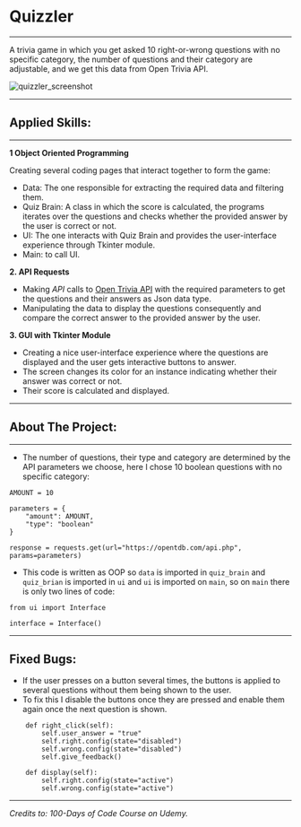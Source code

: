 # Quizzler

---

A trivia game in which you get asked 10 right-or-wrong questions with no specific category, the number 
of questions and their category are adjustable, and we get this data from Open Trivia API.

![quizzler_screenshot](https://github.com/Abdelrahman-Elsaudy/Quizzler/assets/158151388/a13ee632-27fb-4d09-a324-7eb6e3266345)

---

## Applied Skills:

---
**1 Object Oriented Programming**

Creating several coding pages that interact together to form the game:
- Data: The one responsible for extracting the required data and filtering them. 
- Quiz Brain: A class in which the score is calculated, the programs iterates over the questions and checks whether the 
provided answer by the user is correct or not.
- UI: The one interacts with Quiz Brain and provides the user-interface experience through Tkinter module.
- Main: to call UI.

**2. API Requests**

- Making _API_ calls to [Open Trivia API](https://opentdb.com/api.php) with the required parameters 
to get the questions and their answers as Json data type.
- Manipulating the data to display the questions consequently and compare the correct answer to the provided answer by the user.

**3. GUI with Tkinter Module**

- Creating a nice user-interface experience where the questions are displayed and the user gets interactive buttons to answer.
- The screen changes its color for an instance indicating whether their answer was correct or not.
- Their score is calculated and displayed.

---

## About The Project:

---

- The number of questions, their type and category are determined by the API parameters we choose, here I chose 10 boolean questions with no specific category:
```
AMOUNT = 10

parameters = {
    "amount": AMOUNT,
    "type": "boolean"
}

response = requests.get(url="https://opentdb.com/api.php", params=parameters)
```

- This code is written as OOP so `data` is imported in `quiz_brain` and `quiz_brian` is imported in `ui` and `ui` is imported 
on `main`, so on `main` there is only two lines of code:
```
from ui import Interface

interface = Interface()
```

---

## Fixed Bugs:

- If the user presses on a button several times, the buttons is applied to several questions without them being shown to the user.
- To fix this I disable the buttons once they are pressed and enable them again once the next question is shown.
```
    def right_click(self):
        self.user_answer = "true"
        self.right.config(state="disabled")
        self.wrong.config(state="disabled")
        self.give_feedback()
```

```
    def display(self):
        self.right.config(state="active")
        self.wrong.config(state="active")
```

---
_Credits to: 100-Days of Code Course on Udemy._